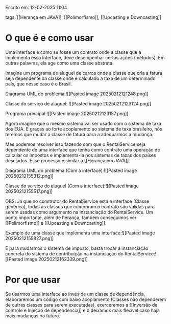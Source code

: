 Escrito em: 12-02-2025 11:04

tags: [[Herança em JAVA]], [[Polimorfismo]], [[Upcasting e Downcasting]]
# O que é e como usar
Uma interface é como se fosse um contrato onde a classe que a implementa essa interface, deve desempenhar certas ações (métodos). Em outras palavras, ela age como uma classe abstrata. 

Imagine um programa de aluguel de carros onde a classe que cria a fatura seja dependente da classe onde é calculado a taxa de um determinado país, que nesse caso é o Brasil.

Diagrama UML do problema:![[Pasted image 20250212121248.png]]

Classe do serviço de aluguel:
![[Pasted image 20250212123124.png]]

Programa principal:![[Pasted image 20250212123157.png]]

Agora imagine que o mesmo sistema vai ser usado com o sistema de taxa dos EUA. E graças ao forte acoplamento ao sistema de taxa brasileiro, nós teremos que mudar a classe de fatura para a adequarmos a mudança.

Mas podemos resolver isso fazendo com que o RentalService seja dependente de uma interface que tenha como contrato uma operação de calcular os impostos e implementa-la nos sistemas de taxas dos países desejados. Esse processo é similar a [[Herança em JAVA]]. 

Diagrama UML do problema (Com a interface):![[Pasted image 20250212155312.png]]

Classe do serviço do aluguel (Com a interface):![[Pasted image 20250212155517.png]]

OBS: Já que no construtor do RentalService está a interface (Classe genérica), todas as classes que cumpriram o contrato são válidas para serem usadas como argumento na instanciação do RentalService. Um ponto importante, além de herança, também conseguimos ver [[Polimorfismo]] e [[Upcasting e Downcasting]].

Exemplo de uma classe que implementa uma interface:![[Pasted image 20250212155827.png]]

E para mudarmos o sistema de imposto, basta trocar a instanciação concreta do sistema de contribuição na instanciação do RentalService:![[Pasted image 20250212162339.png]]
# Por que usar
Se usarmos uma interface ao invés de um classe de dependência, elaboraremos um código com baixo acoplamento (Classes não dependerem de outras classes para serem executadas), exerceremos a [[Inversão de controle e Injeção de dependência]] e o deixamos mais flexível caso haja mais mudanças no futuro.